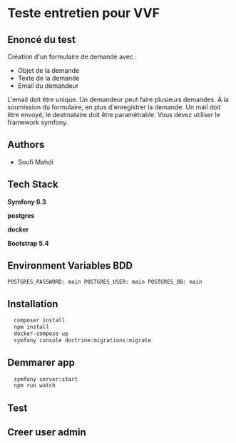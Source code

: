 
# Teste entretien pour VVF

## Enoncé du test
Création d'un formulaire de demande avec :
- Objet de la demande
- Texte de la demande
- Email du demandeur

L'email doit être unique. Un demandeur peut faire plusieurs demandes.
À la soumission du formulaire, en plus d'enregistrer la demande. Un mail doit être envoyé, le destinataire doit être paramétrable.
Vous devez utiliser le framework symfony.


## Authors

- Soufi Mahdi



## Tech Stack

**Symfony 6.3** 

**postgres** 

**docker** 

**Bootstrap 5.4**


## Environment Variables BDD

`POSTGRES_PASSWORD: main
      POSTGRES_USER: main
      POSTGRES_DB: main`


## Installation

```bash
  composer install
  npm install
  docker-compose up 
  symfony console doctrine:migrations:migrate
```
## Demmarer app

```bash
  symfony server:start 
  npm run watch
```
## Test


## Creer user admin

    